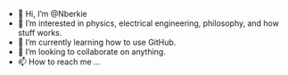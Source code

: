 - 👋 Hi, I’m @Nberkie
- 👀 I’m interested in physics, electrical engineering, philosophy, and how stuff works.
- 🌱 I’m currently learning how to use GitHub.
- 💞️ I’m looking to collaborate on anything.
- 📫 How to reach me ...

<!---
Nberkie/Nberkie is a ✨ special ✨ repository because its `README.md` (this file) appears on your GitHub profile.
You can click the Preview link to take a look at your changes.
--->
